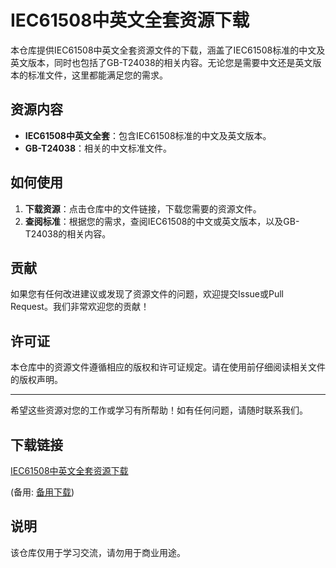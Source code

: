 # IEC61508中英文全套资源下载

本仓库提供IEC61508中英文全套资源文件的下载，涵盖了IEC61508标准的中文及英文版本，同时也包括了GB-T24038的相关内容。无论您是需要中文还是英文版本的标准文件，这里都能满足您的需求。

## 资源内容

- **IEC61508中英文全套**：包含IEC61508标准的中文及英文版本。
- **GB-T24038**：相关的中文标准文件。

## 如何使用

1. **下载资源**：点击仓库中的文件链接，下载您需要的资源文件。
2. **查阅标准**：根据您的需求，查阅IEC61508的中文或英文版本，以及GB-T24038的相关内容。

## 贡献

如果您有任何改进建议或发现了资源文件的问题，欢迎提交Issue或Pull Request。我们非常欢迎您的贡献！

## 许可证

本仓库中的资源文件遵循相应的版权和许可证规定。请在使用前仔细阅读相关文件的版权声明。

---

希望这些资源对您的工作或学习有所帮助！如有任何问题，请随时联系我们。

## 下载链接
[IEC61508中英文全套资源下载](https://pan.quark.cn/s/68d47c251022) 

(备用: [备用下载](https://pan.baidu.com/s/1Dq0Ek-t6pWwQSrUuPvId7w?pwd=1234))

## 说明

该仓库仅用于学习交流，请勿用于商业用途。
